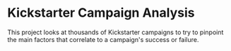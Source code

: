 # Kickstarter Campaign Analysis

This project looks at thousands of Kickstarter campaigns to try to pinpoint the main factors that correlate to a campaign's success or failure.
